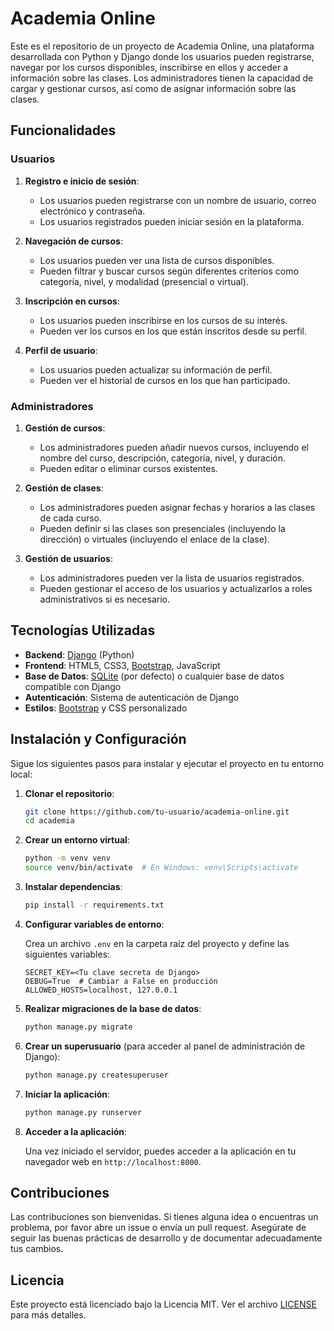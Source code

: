 # Academia Online

Este es el repositorio de un proyecto de Academia Online, una plataforma desarrollada con Python y Django donde los usuarios pueden registrarse, navegar por los cursos disponibles, inscribirse en ellos y acceder a información sobre las clases. Los administradores tienen la capacidad de cargar y gestionar cursos, así como de asignar información sobre las clases.

## Funcionalidades

### Usuarios

1. **Registro e inicio de sesión**: 
   - Los usuarios pueden registrarse con un nombre de usuario, correo electrónico y contraseña.
   - Los usuarios registrados pueden iniciar sesión en la plataforma.

2. **Navegación de cursos**:
   - Los usuarios pueden ver una lista de cursos disponibles.
   - Pueden filtrar y buscar cursos según diferentes criterios como categoría, nivel, y modalidad (presencial o virtual).

3. **Inscripción en cursos**:
   - Los usuarios pueden inscribirse en los cursos de su interés.
   - Pueden ver los cursos en los que están inscritos desde su perfil.

4. **Perfil de usuario**:
   - Los usuarios pueden actualizar su información de perfil.
   - Pueden ver el historial de cursos en los que han participado.

### Administradores

1. **Gestión de cursos**:
   - Los administradores pueden añadir nuevos cursos, incluyendo el nombre del curso, descripción, categoría, nivel, y duración.
   - Pueden editar o eliminar cursos existentes.

2. **Gestión de clases**:
   - Los administradores pueden asignar fechas y horarios a las clases de cada curso.
   - Pueden definir si las clases son presenciales (incluyendo la dirección) o virtuales (incluyendo el enlace de la clase).

3. **Gestión de usuarios**:
   - Los administradores pueden ver la lista de usuarios registrados.
   - Pueden gestionar el acceso de los usuarios y actualizarlos a roles administrativos si es necesario.

## Tecnologías Utilizadas

- **Backend**: [Django](https://www.djangoproject.com/) (Python)
- **Frontend**: HTML5, CSS3, [Bootstrap](https://getbootstrap.com/), JavaScript
- **Base de Datos**: [SQLite](https://www.sqlite.org/index.html) (por defecto) o cualquier base de datos compatible con Django
- **Autenticación**: Sistema de autenticación de Django
- **Estilos**: [Bootstrap](https://getbootstrap.com/) y CSS personalizado

## Instalación y Configuración

Sigue los siguientes pasos para instalar y ejecutar el proyecto en tu entorno local:

1. **Clonar el repositorio**:
   ```bash
   git clone https://github.com/tu-usuario/academia-online.git
   cd academia
   ```

2. **Crear un entorno virtual**:
   ```bash
   python -m venv venv
   source venv/bin/activate  # En Windows: venv\Scripts\activate
   ```

3. **Instalar dependencias**:
   ```bash
   pip install -r requirements.txt
   ```

4. **Configurar variables de entorno**:

   Crea un archivo `.env` en la carpeta raíz del proyecto y define las siguientes variables:
   ```plaintext
   SECRET_KEY=<Tu clave secreta de Django>
   DEBUG=True  # Cambiar a False en producción
   ALLOWED_HOSTS=localhost, 127.0.0.1
   ```

5. **Realizar migraciones de la base de datos**:
   ```bash
   python manage.py migrate
   ```

6. **Crear un superusuario** (para acceder al panel de administración de Django):
   ```bash
   python manage.py createsuperuser
   ```

7. **Iniciar la aplicación**:
   ```bash
   python manage.py runserver
   ```

8. **Acceder a la aplicación**:

   Una vez iniciado el servidor, puedes acceder a la aplicación en tu navegador web en `http://localhost:8000`.



## Contribuciones

Las contribuciones son bienvenidas. Si tienes alguna idea o encuentras un problema, por favor abre un issue o envía un pull request. Asegúrate de seguir las buenas prácticas de desarrollo y de documentar adecuadamente tus cambios.

## Licencia

Este proyecto está licenciado bajo la Licencia MIT. Ver el archivo [LICENSE](LICENSE) para más detalles.


